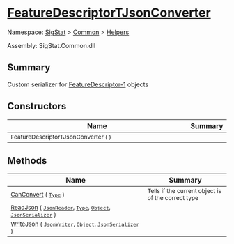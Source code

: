 # [FeatureDescriptorTJsonConverter](./FeatureDescriptorTJsonConverter.md)

Namespace: [SigStat]() > [Common](./../README.md) > [Helpers](./README.md)

Assembly: SigStat.Common.dll

## Summary
Custom serializer for [FeatureDescriptor-1](https://github.com/hargitomi97/sigstat/blob/master/docs/md/SigStat/Common/FeatureDescriptor-1.md) objects

## Constructors

| Name | Summary | 
| --- | --- | 
| <sub>FeatureDescriptorTJsonConverter (  )</sub><img style="cursor:not-allowed;" width=200/>| <sub></sub>| <br>


## Methods

| Name | Summary | 
| --- | --- | 
| <sub>[CanConvert](./Methods/FeatureDescriptorTJsonConverter-100664066.md) ( [`Type`](https://docs.microsoft.com/en-us/dotnet/api/System.Type) )</sub><img style="cursor:not-allowed;" width=200/>| <sub>Tells if the current object is of the correct type</sub>| <br>
| <sub>[ReadJson](./Methods/FeatureDescriptorTJsonConverter-100664067.md) ( [`JsonReader`](./FeatureDescriptorTJsonConverter.md), [`Type`](https://docs.microsoft.com/en-us/dotnet/api/System.Type), [`Object`](https://docs.microsoft.com/en-us/dotnet/api/System.Object), [`JsonSerializer`](./FeatureDescriptorTJsonConverter.md) )</sub><img style="cursor:not-allowed;" width=200/>| <sub></sub>| <br>
| <sub>[WriteJson](./Methods/FeatureDescriptorTJsonConverter-100664068.md) ( [`JsonWriter`](./FeatureDescriptorTJsonConverter.md), [`Object`](https://docs.microsoft.com/en-us/dotnet/api/System.Object), [`JsonSerializer`](./FeatureDescriptorTJsonConverter.md) )</sub><img style="cursor:not-allowed;" width=200/>| <sub></sub>| <br>


